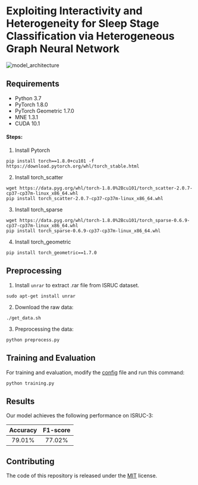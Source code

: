 # Exploiting Interactivity and Heterogeneity for Sleep Stage Classification via Heterogeneous Graph Neural Network

![model_architecture](fig/model_arc.jpg)



## Requirements

- Python 3.7
- PyTorch 1.8.0
- PyTorch Geometric 1.7.0
- MNE 1.3.1
- CUDA 10.1

#### Steps:

1. Install Pytorch
```shell
pip install torch==1.8.0+cu101 -f https://download.pytorch.org/whl/torch_stable.html
```
2. Install torch_scatter
```shell
wget https://data.pyg.org/whl/torch-1.8.0%2Bcu101/torch_scatter-2.0.7-cp37-cp37m-linux_x86_64.whl
pip install torch_scatter-2.0.7-cp37-cp37m-linux_x86_64.whl
```
3. Install torch_sparse
```shell
wget https://data.pyg.org/whl/torch-1.8.0%2Bcu101/torch_sparse-0.6.9-cp37-cp37m-linux_x86_64.whl
pip install torch_sparse-0.6.9-cp37-cp37m-linux_x86_64.whl
```
4. Install torch_geometric
```shell
pip install torch_geometric==1.7.0
```



## Preprocessing

1. Install `unrar` to extract .rar file from ISRUC dataset.
```shell
sudo apt-get install unrar
```

2. Download the raw data:
```shell
./get_data.sh
```

3. Preprocessing the data:
```shell
python preprocess.py
```



## Training and Evaluation

For training and evaluation, modify the [config](https://github.com/zhouyh310/SleepHGNN/blob/main/config.py) file and run this command:
```shell
python training.py
```



## Results

Our model achieves the following performance on ISRUC-3:

| Accuracy | F1-score |
| :------: | :------: |
|  79.01%  |  77.02%  |



## Contributing

The code of this repository is released under the [MIT](https://github.com/zhouyh310/SleepHGNN/blob/main/LICENSE) license.

